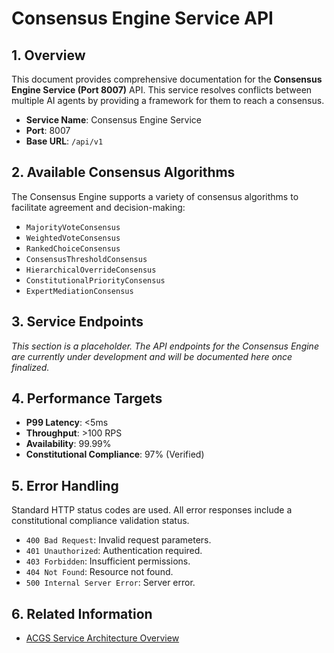 # Consensus Engine Service API

<!-- Constitutional Hash: cdd01ef066bc6cf2 -->

## 1. Overview

This document provides comprehensive documentation for the **Consensus Engine Service (Port 8007)** API. This service resolves conflicts between multiple AI agents by providing a framework for them to reach a consensus.

- **Service Name**: Consensus Engine Service
- **Port**: 8007
- **Base URL**: `/api/v1`

## 2. Available Consensus Algorithms

The Consensus Engine supports a variety of consensus algorithms to facilitate agreement and decision-making:

- `MajorityVoteConsensus`
- `WeightedVoteConsensus`
- `RankedChoiceConsensus`
- `ConsensusThresholdConsensus`
- `HierarchicalOverrideConsensus`
- `ConstitutionalPriorityConsensus`
- `ExpertMediationConsensus`

## 3. Service Endpoints

*This section is a placeholder. The API endpoints for the Consensus Engine are currently under development and will be documented here once finalized.*

## 4. Performance Targets

- **P99 Latency**: <5ms
- **Throughput**: >100 RPS
- **Availability**: 99.99%
- **Constitutional Compliance**: 97% (Verified)

## 5. Error Handling

Standard HTTP status codes are used. All error responses include a constitutional compliance validation status.

- `400 Bad Request`: Invalid request parameters.
- `401 Unauthorized`: Authentication required.
- `403 Forbidden`: Insufficient permissions.
- `404 Not Found`: Resource not found.
- `500 Internal Server Error`: Server error.

## 6. Related Information

- [ACGS Service Architecture Overview](../ACGS_SERVICE_OVERVIEW.md)
